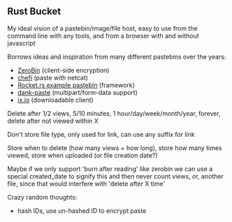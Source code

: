 Rust Bucket
-----------

My ideal vision of a pastebin/image/file host, easy to use from the command line with any tools, and from a browser with and without javascript

Borrows ideas and inspiration from many different pastebins over the years:

  * [ZeroBin](https://github.com/sebsauvage/ZeroBin) (client-side encryption)
  * [chefi](https://github.com/colemickens/chefi) (paste with netcat)
  * [Rocket.rs example pastebin](https://github.com/SergioBenitez/Rocket/tree/master/examples/pastebin/src) (framework)
  * [dank-paste](https://github.com/wpbirney/dank-paste) (multipart/form-data support)
  * [ix.io](http://ix.io/) (downloadable client)
  
Delete after 1/2 views, 5/10 minutes, 1 hour/day/week/month/year, forever, delete after not viewed within X

Don't store file type, only used for link, can use any suffix for link

Store when to delete (how many views + how long), store how many times viewed, store when uploaded (or file creation date?)

Maybe if we only support 'burn after reading' like zerobin we can use a special created_date to signify this and then never count views, or, another file, since that would interfere with 'delete after X time'
  
Crazy random thoughts:
  * hash IDs, use un-hashed ID to encrypt paste
